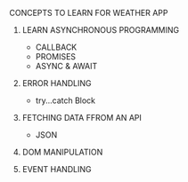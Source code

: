 CONCEPTS TO LEARN FOR WEATHER APP

1. LEARN ASYNCHRONOUS PROGRAMMING
	* CALLBACK
	* PROMISES
	* ASYNC & AWAIT
2. ERROR HANDLING
	* try...catch Block
3. FETCHING DATA FFROM AN API
	* JSON
4. DOM MANIPULATION

5. EVENT HANDLING
